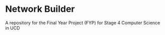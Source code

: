 # Network Builder
 A repository for the Final Year Project (FYP) for Stage 4 Computer Science in UCD
